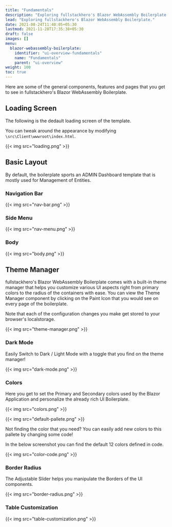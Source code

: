 ```yaml
---
title: "Fundamentals"
description: "Exploring fullstackhero's Blazor WebAssembly Boilerplate."
lead: "Exploring fullstackhero's Blazor WebAssembly Boilerplate."
date: 2021-08-24T11:40:05+05:30
lastmod: 2021-11-28T17:35:38+05:30
draft: false
images: []
menu:
  blazor-webassembly-boilerplate:
    identifier: "ui-overview-fundamentals"
    name: "Fundamentals"
    parent: "ui-overview"
weight: 100
toc: true
---
```


Here are some of the general components, features and pages that you get to see in fullstackhero's Blazor WebAssembly Boilerplate.

## Loading Screen

The following is the dedault loading screen of the template.

You can tweak around the appearance by modifying `\src\Client\wwwroot\index.html`.

{{< img src="loading.png" >}}

## Basic Layout

By default, the boilerplate sports an ADMIN Dashboard template that is mostly used for Management of Entities.

### Navigation Bar

{{< img src="nav-bar.png" >}}

### Side Menu

{{< img src="nav-menu.png" >}}

### Body

{{< img src="body.png" >}}

## Theme Manager

fullstackhero's Blazor WebAssembly Boilerplate comes with a built-in theme manager that helps you customize various UI aspects right from primary colors to the radius of the containers with ease. You can view the Theme Manager component by clicking on the Paint Icon that you would see on every page of the boilerplate.

Note that each of the configuration changes you make get stored to your browser's localstorage.

{{< img src="theme-manager.png" >}}

### Dark Mode

Easily Switch to Dark / Light Mode with a toggle that you find on the theme manager!

{{< img src="dark-mode.png" >}}

### Colors

Here you get to set the Primary and Secondary colors used by the Blazor Application and personalize the already rich UI Boilerplate.

{{< img src="colors.png" >}}

{{< img src="default-pallete.png" >}}

Not finding the color that you need? You can easily add new colors to this pallete by changing some code!

In the below screenshot you can find the default 12 colors defined in code.

{{< img src="color-code.png" >}}

### Border Radius

The Adjustable Slider helps you manipulate the Borders of the UI components.

{{< img src="border-radius.png" >}}

### Table Customization

{{< img src="table-customization.png" >}}

